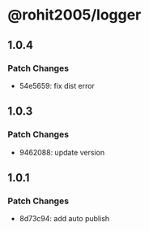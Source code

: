 # @rohit2005/logger

## 1.0.4

### Patch Changes

- 54e5659: fix dist error

## 1.0.3

### Patch Changes

- 9462088: update version

## 1.0.1

### Patch Changes

- 8d73c94: add auto publish
